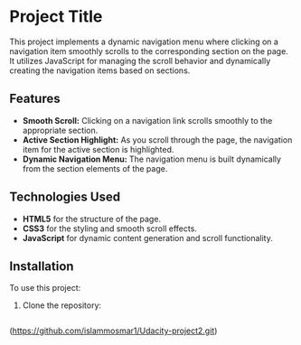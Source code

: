 # Project Title

This project implements a dynamic navigation menu where clicking on a navigation item smoothly scrolls to the corresponding section on the page. It utilizes JavaScript for managing the scroll behavior and dynamically creating the navigation items based on sections.

## Features

- **Smooth Scroll:** Clicking on a navigation link scrolls smoothly to the appropriate section.
- **Active Section Highlight:** As you scroll through the page, the navigation item for the active section is highlighted.
- **Dynamic Navigation Menu:** The navigation menu is built dynamically from the section elements of the page.

## Technologies Used

- **HTML5** for the structure of the page.
- **CSS3** for the styling and smooth scroll effects.
- **JavaScript** for dynamic content generation and scroll functionality.

## Installation

To use this project:

1. Clone the repository:
   ```bash
(https://github.com/islammosmar1/Udacity-project2.git)
